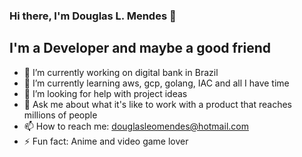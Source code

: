 ### Hi there, I'm Douglas L. Mendes 👋

## I'm a Developer and maybe a good friend 

- 🔭 I’m currently working on digital bank in Brazil
- 🌱 I’m currently learning aws, gcp, golang, IAC and all I have time
- 🤔 I’m looking for help with project ideas
- 💬 Ask me about what it's like to work with a product that reaches millions of people
- 📫 How to reach me: douglasleomendes@hotmail.com
- ⚡ Fun fact: Anime and video game lover

